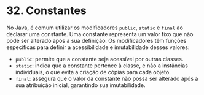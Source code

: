 # 32. Constantes

No Java, é comum utilizar os modificadores `public`, `static` e `final` ao declarar uma constante. Uma constante representa um valor fixo que não pode ser alterado após a sua definição. Os modificadores têm funções específicas para definir a acessibilidade e imutabilidade desses valores:

- `public`: permite que a constante seja acessível por outras classes.
- `static`: indica que a constante pertence à classe, e não a instâncias individuais, o que evita a criação de cópias para cada objeto.
- `final`: assegura que o valor da constante não possa ser alterado após a sua atribuição inicial, garantindo sua imutabilidade.